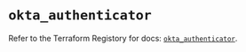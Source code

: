 # `okta_authenticator`

Refer to the Terraform Registory for docs: [`okta_authenticator`](https://registry.terraform.io/providers/okta/okta/4.6.3/docs/resources/authenticator).
